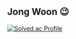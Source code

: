## Jong Woon 😉

[![Solved.ac Profile](http://mazassumnida.wtf/api/v2/generate_badge?boj=jwoon0606)](https://solved.ac/jwoon0606/)
